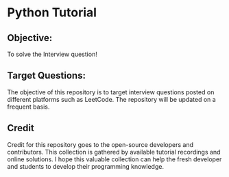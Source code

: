 # Python Tutorial

## Objective: 

To solve the Interview question!

## Target Questions:

The objective of this repository is to target interview questions posted on different platforms such as LeetCode. 
The repository will be updated on a frequent basis. 

## Credit
Credit for this repository goes to the open-source developers and contributors. This collection is gathered by available tutorial recordings and online solutions. I hope this valuable collection can help the fresh developer and students to develop their programming knowledge.
